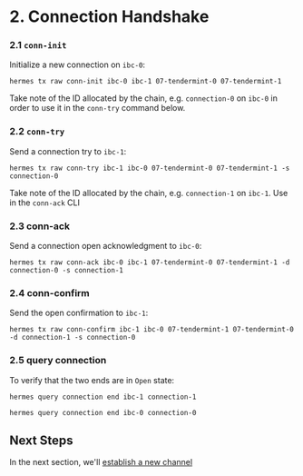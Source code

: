 # 2. Connection Handshake

### 2.1 `conn-init`

Initialize a new connection on `ibc-0`:
```shell
hermes tx raw conn-init ibc-0 ibc-1 07-tendermint-0 07-tendermint-1
```

Take note of the ID allocated by the chain, e.g. `connection-0` on `ibc-0` in order to use it in the `conn-try` command below.

### 2.2 `conn-try`

Send a connection try to `ibc-1`:
```shell
hermes tx raw conn-try ibc-1 ibc-0 07-tendermint-0 07-tendermint-1 -s connection-0
```

Take note of the ID allocated by the chain, e.g. `connection-1` on `ibc-1`. Use in the `conn-ack` CLI

### 2.3 conn-ack

Send a connection open acknowledgment to `ibc-0`:
```shell
hermes tx raw conn-ack ibc-0 ibc-1 07-tendermint-0 07-tendermint-1 -d connection-0 -s connection-1
```

### 2.4 conn-confirm

Send the open confirmation to `ibc-1`:
```shell
hermes tx raw conn-confirm ibc-1 ibc-0 07-tendermint-1 07-tendermint-0 -d connection-1 -s connection-0
```

### 2.5 query connection

To verify that the two ends are in `Open` state:

```shell
hermes query connection end ibc-1 connection-1
```

```shell
hermes query connection end ibc-0 connection-0
```

## Next Steps

In the next section, we'll [establish a new channel](./relay_channel.md)